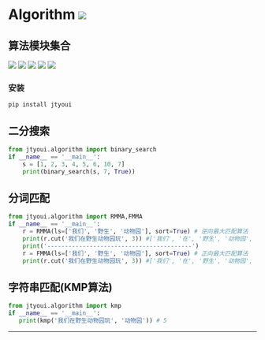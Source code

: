 # **Algorithm** [![](https://gitee.com/tyoui/logo/raw/master/logo/photolog.png)][1]

## 算法模块集合
[![](https://img.shields.io/badge/个人网站-jtyoui-yellow.com.svg)][1]
[![](https://img.shields.io/badge/Python-3.7-green.svg)]()
[![](https://img.shields.io/badge/BlogWeb-Tyoui-bule.svg)][1]
[![](https://img.shields.io/badge/Email-jtyoui@qq.com-red.svg)]()
[![](https://img.shields.io/badge/算法-algorithm-black.svg)]()


### 安装
    pip install jtyoui



## 二分搜索
```python
from jtyoui.algorithm import binary_search
if __name__ == '__main__':
    s = [1, 2, 3, 4, 5, 6, 10, 7]
    print(binary_search(s, 7, True))
```

## 分词匹配
```python
from jtyoui.algorithm import RMMA,FMMA
if __name__ == '__main__':
    r = RMMA(ls=['我们', '野生', '动物园'], sort=True) # 逆向最大匹配算法
    print(r.cut('我们在野生动物园玩', 3)) #['我们', '在', '野生', '动物园', '玩']
    print('-----------------------------------------')
    r = FMMA(ls=['我们', '野生', '动物园'], sort=True) # 正向最大匹配算法
    print(r.cut('我们在野生动物园玩', 3)) #['我们', '在', '野生', '动物园', '玩']
```

## 字符串匹配(KMP算法)
```python
from jtyoui.algorithm import kmp
if __name__ == '__main__':
   print(kmp('我们在野生动物园玩', '动物园')) # 5
```








***
[1]: https://blog.jtyoui.com
